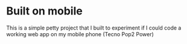 # Built on mobile

This is a simple petty project that I built to experiment if I could code a working web app on my mobile phone (Tecno Pop2 Power)


